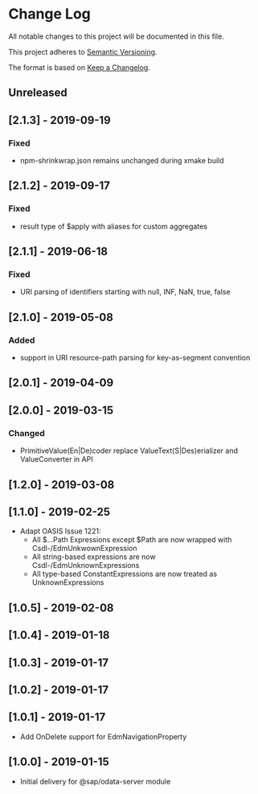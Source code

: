 # Change Log

All notable changes to this project will be documented in this file.

This project adheres to [Semantic Versioning](http://semver.org/).

The format is based on [Keep a Changelog](http://keepachangelog.com/).

## Unreleased

## [2.1.3] - 2019-09-19

### Fixed
- npm-shrinkwrap.json remains unchanged during xmake build

## [2.1.2] - 2019-09-17

### Fixed
- result type of $apply with aliases for custom aggregates

## [2.1.1] - 2019-06-18

### Fixed
- URI parsing of identifiers starting with null, INF, NaN, true, false 

## [2.1.0] - 2019-05-08

### Added
- support in URI resource-path parsing for key-as-segment convention

## [2.0.1] - 2019-04-09

## [2.0.0] - 2019-03-15
### Changed
- PrimitiveValue(En|De)coder replace ValueText(S|Des)erializer and ValueConverter in API

## [1.2.0] - 2019-03-08

## [1.1.0] - 2019-02-25

- Adapt OASIS Issue 1221:
    - All $...Path Expressions except $Path are now wrapped with Csdl-/EdmUnkwownExpression
    - All string-based expressions are now Csdl-/EdmUnknownExpressions
    - All type-based ConstantExpressions are now treated as UnknownExpressions

## [1.0.5] - 2019-02-08

## [1.0.4] - 2019-01-18

## [1.0.3] - 2019-01-17

## [1.0.2] - 2019-01-17

## [1.0.1] - 2019-01-17
- Add OnDelete support for EdmNavigationProperty

## [1.0.0] - 2019-01-15

* Initial delivery for @sap/odata-server module
